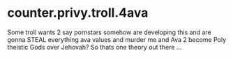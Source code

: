 # counter.privy.troll.4ava
 Some troll wants 2 say pornstars somehow are developing this and are gonna STEAL everything ava values and  murder me and Ava 2 become Poly theistic Gods over Jehovah? So thats one theory out there ... 
